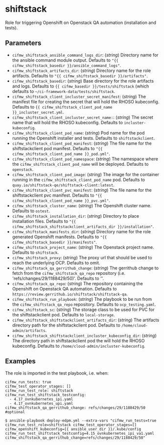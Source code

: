 # shiftstack
Role for triggering Openshift on Openstack QA automation (installation and tests).

## Parameters
* `cifmw_shiftstack_ansible_command_logs_dir`: (*string*) Directory name for the ansible command module output. Defaults to `"{{ cifmw_shiftstack_basedir }}/ansible_command_logs"`.
* `cifmw_shiftstack_artifacts_dir`: (*string*) Directory name for the role artifacts. Defaults to `"{{ cifmw_shiftstack_basedir }}/artifacts"`.
* `cifmw_shiftstack_basedir`: (*string*) Base directory for the role artifacts and logs. Defaults to `{{ cifmw_basedir }}/tests/shiftstack` (which defaults to `~/ci-framework-data/tests/shiftstack`.
* `cifmw_shiftstack_client_incluster_secret_manifest`: (*string*) The manifest file for creating the secret that will hold the RHOSO kubeconfig. Defaults to `{{ cifmw_shiftstack_client_pod_name }}_incluster_secret.yml`.
* `cifmw_shiftstack_client_incluster_secret_name:`: (*string*) The secret name that will hold the RHOSO kubeconfig. Defaults to `incluster-kubeconfig`.
* `cifmw_shiftstack_client_pod_name`: (*string*) Pod name for the pod running the Openshift installer and tests. Defaults to `shiftstackclient`.
* `cifmw_shiftstack_client_pod_manifest`: (*string*) The file name for the shiftstackclient pod manifest. Defaults to `"{{ cifmw_shiftstack_client_pod_name }}_pod.yml"`.
* `cifmw_shiftstack_client_pod_namespace`: (*string*) The namespace where the `cifmw_shiftstack_client_pod_name` will be deployed. Defaults to `openstack`.
* `cifmw_shiftstack_client_pod_image`: (*string*) The image for the container running in the `cifmw_shiftstack_client_pod_name` pod. Defaults to `quay.io/shiftstack-qe/shiftstack-client:latest`.
* `cifmw_shiftstack_client_pvc_manifest`: (*string*) The file name for the shiftstackclient pvc manifest. Defaults to `"{{ cifmw_shiftstack_client_pod_name }}_pvc.yml"`.
* `cifmw_shiftstack_cluster_name`: (*string*) The Openshift cluster name. Defaults to `ostest`.
* `cifmw_shiftstack_installation_dir`: (*string*) Directory to place installation files. Defaults to `"{{ cifmw_shiftstack_shiftstackclient_artifacts_dir }}/installation"`.
* `cifmw_shiftstack_manifests_dir`: (*string*) Directory name for the role generated Openshift manifests. Defaults to `"{{ cifmw_shiftstack_basedir }}/manifests"`.
* `cifmw_shiftstack_project_name`: (*string*) The Openstack project name. Defaults to `shiftstack`.
* `cifmw_shiftstack_proxy`: (*string*) The proxy url that should be used to reach the underlying OCP. Defaults to omit.
* `cifmw_shiftstack_qa_gerrithub_change`: (*string*) The gerrithub change to fetch from the `cifmw_shiftstack_qa_repo` repository (i.e. 'refs/changes/29/1188429/50)'. Defaults to ''.
* `cifmw_shiftstack_qa_repo`: (*string*) The repository containing the Openshift on Openstack QA automation. Defaults to `https://review.gerrithub.io/shiftstack/shiftstack-qa`.
* `cifmw_shiftstack_run_playbook`: (*string*) The playbook to be run from the `cifmw_shiftstack_qa_repo` repository. Defaults to `ocp_testing.yaml`.
* `cifmw_shiftstack_sc`: (*string*) The storage class to be used for PVC for the shiftstackclient pod. Defaults to `local-storage`.
* `cifmw_shiftstack_shiftstackclient_artifacts_dir`: (*string*) The artifacts directory path for the shiftstackclient pod. Defaults to `/home/cloud-admin/artifacts`.
* `cifmw_shiftstack_shiftstackclient_incluster_kubeconfig_dir`: (*string*) The directory path in shiftstackclient pod the will hold the RHOSO kubeconfig. Defaults to `/home/cloud-admin/incluster-kubeconfig`.

## Examples
The role is imported in the test playbook, i.e. when:
```
cifmw_run_tests: true
cifmw_test_operator_stages: []
cifmw_run_test_role: shiftstack
cifmw_run_test_shiftstack_testconfig:
  - 4.17_ovnkubernetes_ipi.yaml
  - 4.17_ovnkubernetes_upi.yaml
cifmw_shiftstack_qa_gerrithub_change: refs/changes/29/1188429/50 #optional

$ ansible-playbook deploy-edpm.yml --extra-vars "cifmw_run_tests=true cifmw_run_test_role=shiftstack cifmw_test_operator_stages=[] cifmw_openshift_kubeconfig={{ ansible_user_dir }}/.kube/config cifmw_run_test_shiftstack_testconfig=4.15_ovnkubernetes_ipi_va1.yaml cifmw_shiftstack_qa_gerrithub_change=refs/changes/29/1188429/50"
```
